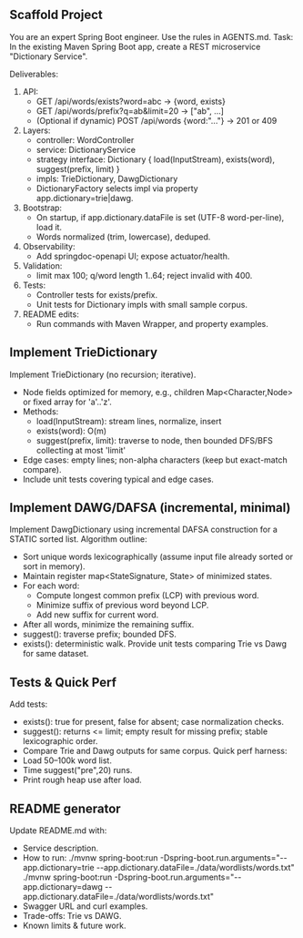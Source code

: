 ﻿## Scaffold Project
You are an expert Spring Boot engineer. Use the rules in AGENTS.md.
Task: In the existing Maven Spring Boot app, create a REST microservice "Dictionary Service".

Deliverables:
1) API:
   - GET /api/words/exists?word=abc -> {word, exists}
   - GET /api/words/prefix?q=ab&limit=20 -> ["ab", ...]
   - (Optional if dynamic) POST /api/words {word:"..."} -> 201 or 409
2) Layers:
   - controller: WordController
   - service: DictionaryService
   - strategy interface: Dictionary { load(InputStream), exists(word), suggest(prefix, limit) }
   - impls: TrieDictionary, DawgDictionary
   - DictionaryFactory selects impl via property app.dictionary=trie|dawg.
3) Bootstrap:
   - On startup, if app.dictionary.dataFile is set (UTF-8 word-per-line), load it.
   - Words normalized (trim, lowercase), deduped.
4) Observability:
   - Add springdoc-openapi UI; expose actuator/health.
5) Validation:
   - limit max 100; q/word length 1..64; reject invalid with 400.
6) Tests:
   - Controller tests for exists/prefix.
   - Unit tests for Dictionary impls with small sample corpus.
7) README edits:
   - Run commands with Maven Wrapper, and property examples.

## Implement TrieDictionary
Implement TrieDictionary (no recursion; iterative).
- Node fields optimized for memory, e.g., children Map<Character,Node> or fixed array for 'a'..'z'.
- Methods:
  - load(InputStream): stream lines, normalize, insert
  - exists(word): O(m)
  - suggest(prefix, limit): traverse to node, then bounded DFS/BFS collecting at most 'limit'
- Edge cases: empty lines; non-alpha characters (keep but exact-match compare).
- Include unit tests covering typical and edge cases.

## Implement DAWG/DAFSA (incremental, minimal)
Implement DawgDictionary using incremental DAFSA construction for a STATIC sorted list.
Algorithm outline:
- Sort unique words lexicographically (assume input file already sorted or sort in memory).
- Maintain register map<StateSignature, State> of minimized states.
- For each word:
  - Compute longest common prefix (LCP) with previous word.
  - Minimize suffix of previous word beyond LCP.
  - Add new suffix for current word.
- After all words, minimize the remaining suffix.
- suggest(): traverse prefix; bounded DFS.
- exists(): deterministic walk.
Provide unit tests comparing Trie vs Dawg for same dataset.

## Tests & Quick Perf
Add tests:
- exists(): true for present, false for absent; case normalization checks.
- suggest(): returns <= limit; empty result for missing prefix; stable lexicographic order.
- Compare Trie and Dawg outputs for same corpus.
Quick perf harness:
- Load 50–100k word list.
- Time suggest("pre",20) runs.
- Print rough heap use after load.

## README generator
Update README.md with:
- Service description.
- How to run:
  ./mvnw spring-boot:run -Dspring-boot.run.arguments="--app.dictionary=trie --app.dictionary.dataFile=./data/wordlists/words.txt"
  ./mvnw spring-boot:run -Dspring-boot.run.arguments="--app.dictionary=dawg --app.dictionary.dataFile=./data/wordlists/words.txt"
- Swagger URL and curl examples.
- Trade-offs: Trie vs DAWG.
- Known limits & future work.
